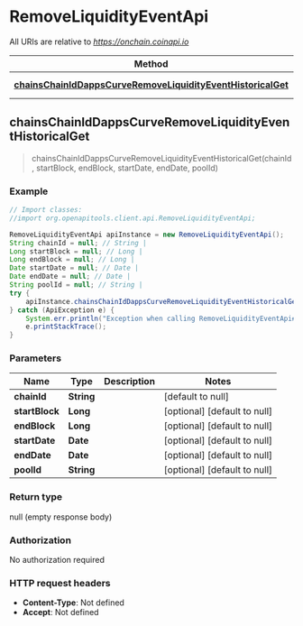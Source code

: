 # RemoveLiquidityEventApi

All URIs are relative to *https://onchain.coinapi.io*

Method | HTTP request | Description
------------- | ------------- | -------------
[**chainsChainIdDappsCurveRemoveLiquidityEventHistoricalGet**](RemoveLiquidityEventApi.md#chainsChainIdDappsCurveRemoveLiquidityEventHistoricalGet) | **GET** /chains/{chain_id}/dapps/curve/removeLiquidityEvent/historical | 



## chainsChainIdDappsCurveRemoveLiquidityEventHistoricalGet

> chainsChainIdDappsCurveRemoveLiquidityEventHistoricalGet(chainId, startBlock, endBlock, startDate, endDate, poolId)



### Example

```java
// Import classes:
//import org.openapitools.client.api.RemoveLiquidityEventApi;

RemoveLiquidityEventApi apiInstance = new RemoveLiquidityEventApi();
String chainId = null; // String | 
Long startBlock = null; // Long | 
Long endBlock = null; // Long | 
Date startDate = null; // Date | 
Date endDate = null; // Date | 
String poolId = null; // String | 
try {
    apiInstance.chainsChainIdDappsCurveRemoveLiquidityEventHistoricalGet(chainId, startBlock, endBlock, startDate, endDate, poolId);
} catch (ApiException e) {
    System.err.println("Exception when calling RemoveLiquidityEventApi#chainsChainIdDappsCurveRemoveLiquidityEventHistoricalGet");
    e.printStackTrace();
}
```

### Parameters


Name | Type | Description  | Notes
------------- | ------------- | ------------- | -------------
 **chainId** | **String**|  | [default to null]
 **startBlock** | **Long**|  | [optional] [default to null]
 **endBlock** | **Long**|  | [optional] [default to null]
 **startDate** | **Date**|  | [optional] [default to null]
 **endDate** | **Date**|  | [optional] [default to null]
 **poolId** | **String**|  | [optional] [default to null]

### Return type

null (empty response body)

### Authorization

No authorization required

### HTTP request headers

- **Content-Type**: Not defined
- **Accept**: Not defined

